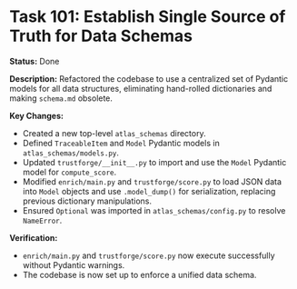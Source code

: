 # Task 101: Establish Single Source of Truth for Data Schemas

**Status:** Done

**Description:** Refactored the codebase to use a centralized set of Pydantic models for all data structures, eliminating hand-rolled dictionaries and making `schema.md` obsolete.

**Key Changes:**
- Created a new top-level `atlas_schemas` directory.
- Defined `TraceableItem` and `Model` Pydantic models in `atlas_schemas/models.py`.
- Updated `trustforge/__init__.py` to import and use the `Model` Pydantic model for `compute_score`.
- Modified `enrich/main.py` and `trustforge/score.py` to load JSON data into `Model` objects and use `.model_dump()` for serialization, replacing previous dictionary manipulations.
- Ensured `Optional` was imported in `atlas_schemas/config.py` to resolve `NameError`.

**Verification:**
- `enrich/main.py` and `trustforge/score.py` now execute successfully without Pydantic warnings.
- The codebase is now set up to enforce a unified data schema.
